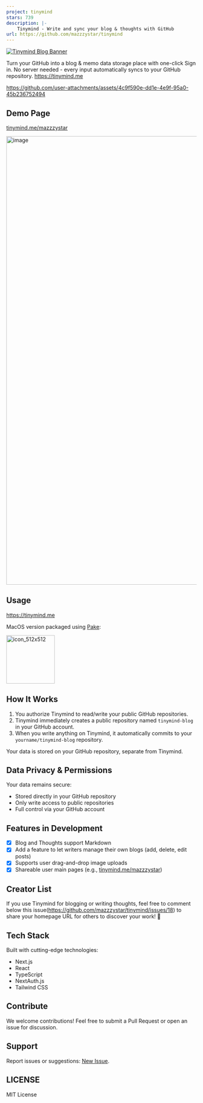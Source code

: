 ```yaml
---
project: tinymind
stars: 739
description: |-
    Tinymind - Write and sync your blog & thoughts with GitHub
url: https://github.com/mazzzystar/tinymind
---
```


<a href="https://tinymind.me/">
  <img src="https://raw.githubusercontent.com/mazzzystar/tinymind/main/public/Tinymind-banner.png" alt="Tinymind Blog Banner">
</a>

Turn your GitHub into a blog & memo data storage place with one-click Sign in. No server needed - every input automatically syncs to your GitHub repository.
https://tinymind.me

https://github.com/user-attachments/assets/4c9f590e-dd1e-4e9f-95a0-45b236752494

## Demo Page
[tinymind.me/mazzzystar](https://tinymind.me/mazzzystar)

<img width="1188" alt="image" src="https://github.com/user-attachments/assets/2a74609d-da01-4085-ad9d-73b7825c4528">

## Usage
https://tinymind.me 

MacOS version packaged using [Pake](https://github.com/tw93/Pake):

[<img width="128" alt="icon_512x512" src="https://github.com/user-attachments/assets/a6f82868-2d30-480c-b439-f158b5b389c9">](https://github.com/mazzzystar/tinymind/blob/main/public/Tinymind.dmg)


## How It Works

1. You authorize Tinymind to read/write your public GitHub repositories.
2. Tinymind immediately creates a public repository named `tinymind-blog` in your GitHub account.
3. When you write anything on Tinymind, it automatically commits to your `yourname/tinymind-blog` repository.

Your data is stored on your GitHub repository, separate from Tinymind.

## Data Privacy & Permissions

Your data remains secure:

- Stored directly in your GitHub repository
- Only write access to public repositories
- Full control via your GitHub account

## Features in Development

- [x] Blog and Thoughts support Markdown
- [x] Add a feature to let writers manage their own blogs (add, delete, edit posts)
- [x] Supports user drag-and-drop image uploads
- [x] Shareable user main pages (e.g., [tinymind.me/mazzzystar](https://www.tinymind.me/mazzzystar))

## Creator List
If you use Tinymind for blogging or writing thoughts, feel free to comment below this issue(https://github.com/mazzzystar/tinymind/issues/18) to share your homepage URL for others to discover your work! 🎉

## Tech Stack

Built with cutting-edge technologies:

- Next.js
- React
- TypeScript
- NextAuth.js
- Tailwind CSS

## Contribute

We welcome contributions! Feel free to submit a Pull Request or open an issue for discussion.

## Support

Report issues or suggestions: [New Issue](https://github.com/mazzzystar/tinymind/issues/new).

## LICENSE

MIT License

